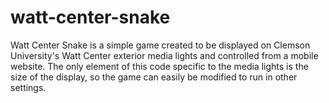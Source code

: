 # watt-center-snake
Watt Center Snake is a simple game created to be displayed on Clemson University's Watt Center exterior media lights and controlled from a mobile website. The only element of this code specific to the media lights is the size of the display, so the game can easily be modified to run in other settings.
